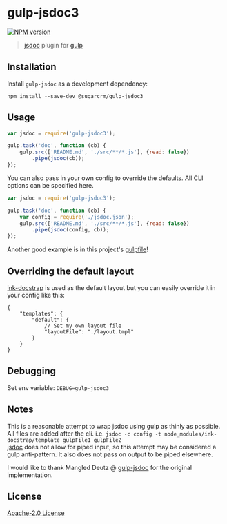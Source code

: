 # gulp-jsdoc3

[![NPM version][npm-image]][npm-url]

> [jsdoc](https://github.com/jsdoc3/jsdoc) plugin for [gulp](https://github.com/gulpjs/gulp)

## Installation

Install `gulp-jsdoc` as a development dependency:

```shell
npm install --save-dev @sugarcrm/gulp-jsdoc3
```

## Usage

```javascript
var jsdoc = require('gulp-jsdoc3');

gulp.task('doc', function (cb) {
    gulp.src(['README.md', './src/**/*.js'], {read: false})
        .pipe(jsdoc(cb));
});
```

You can also pass in your own config to override the defaults. All CLI options can be specified here.

```javascript
var jsdoc = require('gulp-jsdoc3');

gulp.task('doc', function (cb) {
    var config = require('./jsdoc.json');
    gulp.src(['README.md', './src/**/*.js'], {read: false})
        .pipe(jsdoc(config, cb));
});
```

Another good example is in this project's [gulpfile](https://github.com/mlucool/gulp-jsdoc3/blob/master/gulpfile.js)!

## Overriding the default layout

[ink-docstrap](https://github.com/docstrap/docstrap) is used as the default layout but you can easily override it in your config like this:

```
{
    "templates": {
        "default": {
            // Set my own layout file
            "layoutFile": "./layout.tmpl"
        }
    }
}
```

## Debugging
Set env variable: ```DEBUG=gulp-jsdoc3```  

## Notes
This is a reasonable attempt to wrap jsdoc using gulp as thinly as possible. All files are added after the cli.
i.e. `jsdoc -c config -t node_modules/ink-docstrap/template gulpFile1 gulpFile2`  
[jsdoc](https://github.com/jsdoc3/jsdoc) does not allow for piped input, so this attempt may be considered a gulp
anti-pattern. It also does not pass on output to be piped elsewhere.


I would like to thank Mangled Deutz @ [gulp-jsdoc](https://github.com/jsBoot/gulp-jsdoc) for the original implementation.

License
-------------
[Apache-2.0 License](http://www.apache.org/licenses/LICENSE-2.0)

[npm-url]: https://npmjs.org/package/@sugarcrm/gulp-jsdoc3
[npm-image]: https://badge.fury.io/js/gulp-jsdoc3.png


